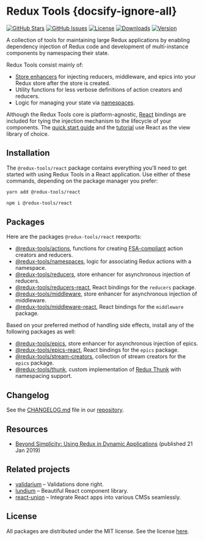 # Redux Tools {docsify-ignore-all}

[![GitHub Stars](https://img.shields.io/github/stars/lundegaard/redux-tools)](https://github.com/lundegaard/redux-tools)
[![GitHub Issues](https://img.shields.io/github/issues/lundegaard/redux-tools?color=bada55)](https://github.com/lundegaard/redux-tools/issues)
[![License](https://img.shields.io/badge/licence-MIT-ff69b4)](https://github.com/lundegaard/redux-tools)
[![Downloads](https://badgen.net/npm/dm/@redux-tools/reducers)](https://npmjs.com/package/@redux-tools/reducers)
[![Version](https://badgen.net/npm/v/@redux-tools/reducers)](https://npmjs.com/package/@redux-tools/reducers)

A collection of tools for maintaining large Redux applications by enabling dependency injection of Redux code and development of multi-instance components by namespacing their state.

Redux Tools consist mainly of:

- [Store enhancers](https://github.com/reduxjs/redux/blob/master/docs/Glossary.md#store-enhancer) for injecting reducers, middleware, and epics into your Redux store after the store is created.
- Utility functions for less verbose definitions of action creators and reducers.
- Logic for managing your state via [namespaces](/tutorial/02-namespacing).

Although the Redux Tools core is platform-agnostic, [React](https://github.com/facebook/react/) bindings are included for tying the injection mechanism to the lifecycle of your components. The [quick start guide](/getting-started/quick-start) and the [tutorial](/tutorial/01-dependency-injection) use React as the view library of choice.

## Installation

The `@redux-tools/react` package contains everything you'll need to get started with using Redux Tools in a React application. Use either of these commands, depending on the package manager you prefer:

```sh
yarn add @redux-tools/react

npm i @redux-tools/react
```

## Packages

Here are the packages `@redux-tools/react` reexports:

- [@redux-tools/actions](/packages/actions), functions for creating [FSA-compliant](https://github.com/redux-utilities/flux-standard-action) action creators and reducers.
- [@redux-tools/namespaces](/packages/namespaces), logic for associating Redux actions with a namespace.
- [@redux-tools/reducers](/packages/reducers), store enhancer for asynchronous injection of reducers.
- [@redux-tools/reducers-react](/packages/reducers-react), React bindings for the `reducers` package.
- [@redux-tools/middleware](/packages/middleware), store enhancer for asynchronous injection of middleware.
- [@redux-tools/middleware-react](/packages/middleware-react), React bindings for the `middleware` package.

Based on your preferred method of handling side effects, install any of the following packages as well:

- [@redux-tools/epics](/packages/epics), store enhancer for asynchronous injection of epics.
- [@redux-tools/epics-react](/packages/epics-react), React bindings for the `epics` package.
- [@redux-tools/stream-creators](/packages/stream-creators), collection of stream creators for the `epics` package.
- [@redux-tools/thunk](/packages/thunk), custom implementation of [Redux Thunk](https://github.com/reduxjs/redux-thunk) with namespacing support.

## Changelog

See the [CHANGELOG.md](https://github.com/lundegaard/redux-tools/blob/master/CHANGELOG.md) file in our [repository](https://github.com/lundegaard/redux-tools).

## Resources

- [Beyond Simplicity: Using Redux in Dynamic Applications](https://medium.com/@wafflepie/beyond-simplicity-using-redux-in-dynamic-applications-ae9e0aea928c) (published 21 Jan 2019)

## Related projects

- [validarium](https://github.com/lundegaard/validarium) – Validations done right.
- [lundium](https://github.com/lundegaard/lundium) – Beautiful React component library.
- [react-union](https://github.com/lundegaard/react-union) – Integrate React apps into various CMSs seamlessly.

## License

All packages are distributed under the MIT license. See the license [here](https://github.com/lundegaard/redux-tools/blob/master/LICENSE).
